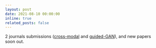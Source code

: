 ```yaml
---
layout: post
date: 2021-08-10 00:00:00
inline: true
related_posts: false
---
```


2 journals submissions (<a href="https://arxiv.org/abs/2101.07253" rel="noopener" target="_blank">cross-modal</a> and <a href="https://arxiv.org/abs/2107.14229" rel="noopener" target="_blank">guided-GAN</a>), and new papers soon out.
